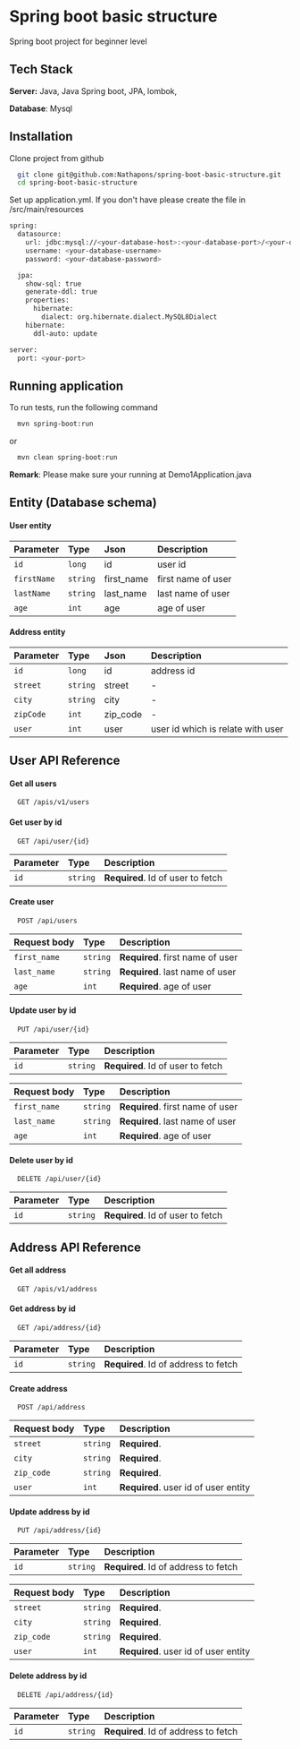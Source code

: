 
# Spring boot basic structure

Spring boot project for beginner level


## Tech Stack

**Server:** Java, Java Spring boot, JPA, lombok,

**Database**: Mysql


## Installation

Clone project from github

```bash
  git clone git@github.com:Nathapons/spring-boot-basic-structure.git
  cd spring-boot-basic-structure
```

Set up application.yml. If you don't have please create the file in /src/main/resources

```bash
spring:
  datasource:
    url: jdbc:mysql://<your-database-host>:<your-database-port>/<your-database-name>
    username: <your-database-username>
    password: <your-database-password>

  jpa:
    show-sql: true
    generate-ddl: true
    properties:
      hibernate:
        dialect: org.hibernate.dialect.MySQL8Dialect
    hibernate:
      ddl-auto: update

server:
  port: <your-port>
```
## Running application

To run tests, run the following command

```bash
  mvn spring-boot:run
```

or

```bash
  mvn clean spring-boot:run
```

**Remark**: Please make sure your running at Demo1Application.java
## Entity (Database schema)

#### User entity

| Parameter | Type     |Json| Description                       |
| :-------- | :------- |:-----| :-------------------------------- |
| `id`      | `long` | id| user id |
| `firstName`      | `string` | first_name| first name of user|
| `lastName`      | `string` | last_name| last name of user|
| `age`      | `int` | age| age of user|

#### Address entity
| Parameter | Type     |Json| Description                       |
| :-------- | :------- |:-----| :-------------------------------- |
| `id`      | `long` | id| address id |
| `street`      | `string` | street| -|
| `city`      | `string` | city| -|
| `zipCode`      | `int` | zip_code|-|
| `user`      | `int` | user| user id which is relate with user|

## User API Reference

#### Get all users

```http
  GET /apis/v1/users
```

#### Get user by id

```http
  GET /api/user/{id}
```

| Parameter | Type     | Description                       |
| :-------- | :------- | :-------------------------------- |
| `id`      | `string` | **Required**. Id of user to fetch |

#### Create user

```http
  POST /api/users
```

| Request body | Type     | Description                       |
| :-------- | :------- | :-------------------------------- |
| `first_name`      | `string` | **Required**. first name of user |
| `last_name`      | `string` | **Required**. last name of user |
| `age`      | `int` | **Required**. age of user |

#### Update user by id
```http
  PUT /api/user/{id}
```

| Parameter | Type     | Description                       |
| :-------- | :------- | :-------------------------------- |
| `id`      | `string` | **Required**. Id of user to fetch |

| Request body | Type     | Description                       |
| :-------- | :------- | :-------------------------------- |
| `first_name`      | `string` | **Required**. first name of user |
| `last_name`      | `string` | **Required**. last name of user |
| `age`      | `int` | **Required**. age of user |

#### Delete user by id
```http
  DELETE /api/user/{id}
```

| Parameter | Type     | Description                       |
| :-------- | :------- | :-------------------------------- |
| `id`      | `string` | **Required**. Id of user to fetch |

## Address API Reference

#### Get all address

```http
  GET /apis/v1/address
```

#### Get address by id

```http
  GET /api/address/{id}
```

| Parameter | Type     | Description                       |
| :-------- | :------- | :-------------------------------- |
| `id`      | `string` | **Required**. Id of address to fetch |


#### Create address

```http
  POST /api/address
```

| Request body | Type     | Description                       |
| :-------- | :------- | :-------------------------------- |
| `street`      | `string` | **Required**. |
| `city`      | `string` | **Required**.  |
| `zip_code`      | `string` | **Required**.  |
| `user`      | `int` | **Required**.  user id of user entity|

#### Update address by id
```http
  PUT /api/address/{id}
```
| Parameter | Type     | Description                       |
| :-------- | :------- | :-------------------------------- |
| `id`      | `string` | **Required**. Id of address to fetch |

| Request body | Type     | Description                       |
| :-------- | :------- | :-------------------------------- |
| `street`      | `string` | **Required**. |
| `city`      | `string` | **Required**.  |
| `zip_code`      | `string` | **Required**.  |
| `user`      | `int` | **Required**.  user id of user entity|

#### Delete address by id
```http
  DELETE /api/address/{id}
```
| Parameter | Type     | Description                       |
| :-------- | :------- | :-------------------------------- |
| `id`      | `string` | **Required**. Id of address to fetch |